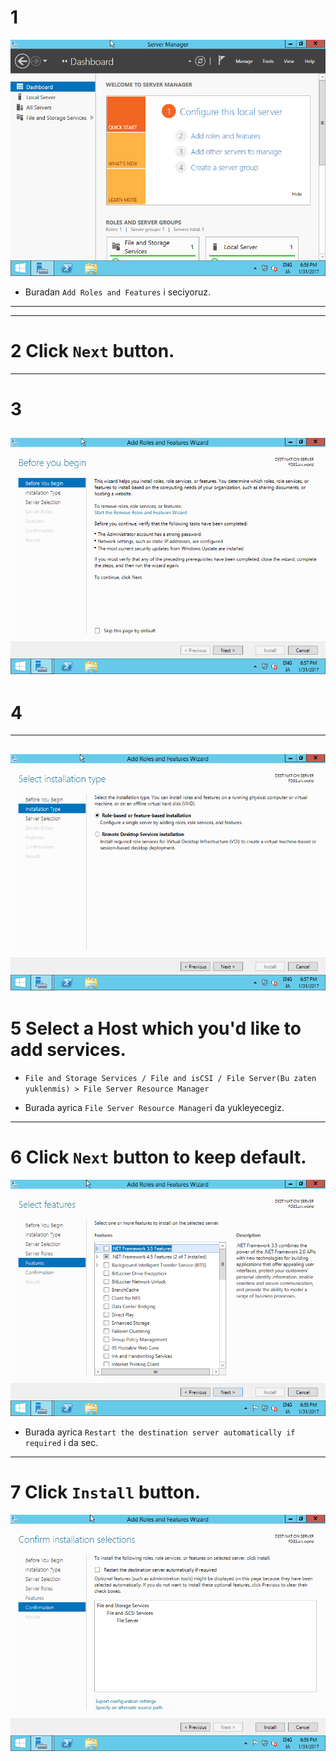 
# 1
  ![](./Windows%20Server%202012%20R2%20_%20File%20Server%20_%20Install%20_%20Server%20World_files/11.png)

  - Buradan `Add Roles and Features` i seciyoruz.
  ----------------------------------------------------------------------------------------------------------------------------------------

  ------- ------------------------
# 2   Click `Next` button.
  ----------------------------------------------------------------------------------------------------------------------------------------
# 3
  ![](./Windows%20Server%202012%20R2%20_%20File%20Server%20_%20Install%20_%20Server%20World_files/12.png)
  ----------------------------------------------------------------------------------------------------------------------------------------

# 4
  ----------------------------------------------------------------------------------------------------------------------------------------
  ![](./Windows%20Server%202012%20R2%20_%20File%20Server%20_%20Install%20_%20Server%20World_files/13.png)
  ----------------------------------------------------------------------------------------------------------------------------------------

 # 5  Select a Host which you'd like to add services.
  - `File and Storage Services / File and isCSI / File Server(Bu zaten yuklenmis) > File Server Resource Manager`
  
  - Burada ayrica `File Server Resource Manager`i da yukleyecegiz.
  ----------------------------------------------------------------------------------------------------------------------------------------

# 6  Click `Next` button to keep default.

  ![](./Windows%20Server%202012%20R2%20_%20File%20Server%20_%20Install%20_%20Server%20World_files/16.png)

  - Burada ayrica `Restart the destination server automatically if required` i da sec.
  ----------------------------------------------------------------------------------------------------------------------------------------

# 7  Click `Install` button.

  ![](./Windows%20Server%202012%20R2%20_%20File%20Server%20_%20Install%20_%20Server%20World_files/17.png)

